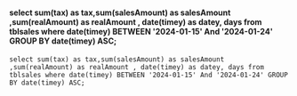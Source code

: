 #### select sum(tax) as tax,sum(salesAmount) as salesAmount ,sum(realAmount) as realAmount , date(timey) as datey, days from tblsales where date(timey) BETWEEN '2024-01-15' And '2024-01-24' GROUP BY date(timey) ASC;

```
select sum(tax) as tax,sum(salesAmount) as salesAmount ,sum(realAmount) as realAmount , date(timey) as datey, days from tblsales where date(timey) BETWEEN '2024-01-15' And '2024-01-24' GROUP BY date(timey) ASC;
```
